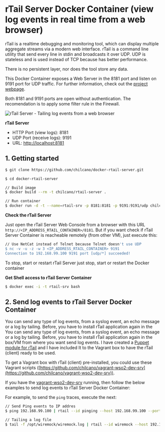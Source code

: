 # rTail Server Docker Container (view log events in real time from a web browser)


rTail is a realtime debugging and monitoring tool, which can display multiple aggregate streams via a modern web interface. 
rTail is a command line utility that send every line in stdin and broadcasts it over UDP. 
UDP is stateless and is used instead of TCP because has better performance.

There is no persistent layer, nor does the tool store any data.

This Docker Container exposes a Web Server in the 8181 port and listen on 9191 port for UDP traffic.
For further information, check out the [project webpage](https://github.com/kilianc/rtail).

Both 8181 and 9191 ports are open without authentication. The recomendation is to apply some filter rule in the Firewall.

![rTail Server - Tailing log events from a web browser](https://www.dropbox.com/s/c0527ggtvndrh20/chilcano-logs-rtail-microservices-2-ping-tail.png?raw=1 "rTail Server - Tailing log events from a web browser")

__rTail Server__
* HTTP Port (view logs): 8181
* UDP Port (receive logs): 9191
* URL: [http://localhost:8181](http://localhost:8181)


## 1. Getting started

```bash
$ git clone https://github.com/chilcano/docker-rtail-server.git

$ cd docker-rtail-server

// Build image
$ docker build --rm -t chilcano/rtail-server .

// Run container
$ docker run -d -t --name=rtail-srv -p 8181:8181 -p 9191:9191/udp chilcano/rtail-server
```

__Check the rTail Server__

Just open the rTail Server Web Console from a browser with this URL `http://<IP_ADDRESS_RTAIL_CONTAINER>/8181`.
But if you want check if rTail Server Container is reacheable remotely (from other VM), just execute this:

```bash
// Use NetCat instead of Telnet because Telnet doesn't use UDP
$ nc -v -u -z -w 3 <IP_ADDRESS_RTAIL_CONTAINER> 9191
Connection to 192.168.99.100 9191 port [udp/*] succeeded!
```

To stop, start or restart rTail Server just stop, start or restart the Docker container

__Get Shell access to rTail Server Container__

```bash
$ docker exec -i -t rtail-srv bash
```

## 2. Send log events to rTail Server Docker Container

You can send any type of log events, from a syslog event, an echo message or a log by tailing. Before, you have to install rTail application again in the You can send any type of log events, from a syslog event, an echo message or a log by tailing. Before, you have to install rTail application again in the box/VM from where you want send log events.
I have created a [Puppet module for rTail](https://github.com/chilcano/vagrant-wso2-dev-srv/tree/master/provision/wso2-stack-srv/puppet/modules/rtail_sender) and I have included It to the Vagrant box to have the rTail (client) ready to be used.

To get a Vagrant box with rTail (client) pre-installed, you could use these Vagrant scripts ([https://github.com/chilcano/vagrant-wso2-dev-srv](https://github.com/chilcano/vagrant-wso2-dev-srv)).

If you have the [vagrant-wso2-dev-srv](https://github.com/chilcano/vagrant-wso2-dev-srv) running, then follow the below examples to send log events to rTail Server Docker Container:

For example, to send the `ping` traces, execute the next:

```bash
// Send Ping events to IP addres
$ ping 192.168.99.100 | rtail --id pinging --host 192.168.99.100 --port 9191 --mute
```

```bash
// Tailing a log file
$ tail -f /opt/wiremock/wiremock.log | rtail --id wiremock --host 192.168.99.100 --port 9191 --mute
```

